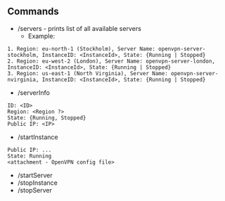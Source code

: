 ## Commands

* /servers - prints list of all available servers
  - Example:
```text
1. Region: eu-north-1 (Stockholm), Server Name: openvpn-server-stockholm, InstanceID: <InstanceId>, State: {Running | Stopped}
2. Region: eu-west-2 (London), Server Name: openvpn-server-london, InstanceID: <InstanceId>, State: {Running | Stopped}
3. Region: us-east-1 (North Virginia), Server Name: openvpn-server-nvirginia, InstanceID: <InstanceId>, State: {Running | Stopped}
```
* /serverInfo <ID>
```text
ID: <ID>
Region: <Region ?>
State: {Running, Stopped}
Public IP: <IP>
```
* /startInstance <InstanceId>
```text
Public IP: ...
State: Running
<attachment - OpenVPN config file>
```
* /startServer <Name>
* /stopInstance <InstanceId>
* /stopServer <Name>
